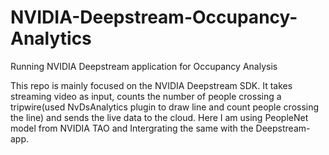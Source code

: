 # NVIDIA-Deepstream-Occupancy-Analytics
Running NVIDIA Deepstream application for Occupancy Analysis

This repo is mainly focused on the NVIDIA Deepstream SDK. It takes streaming video as input, counts the number of people crossing a tripwire(used NvDsAnalytics plugin to draw line and count people crossing the line) and sends the live data to the cloud. Here I am using PeopleNet model from NVIDIA TAO and Intergrating the same with the Deepstream-app. 
